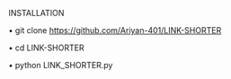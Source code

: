 INSTALLATION

• git clone https://github.com/Ariyan-401/LINK-SHORTER

• cd LINK-SHORTER

• python LINK_SHORTER.py


